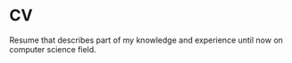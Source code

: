# CV
Resume that describes part of my knowledge and experience until now on computer science field.
